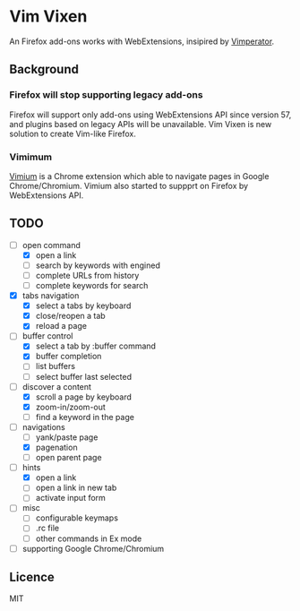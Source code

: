 # Vim Vixen

An Firefox add-ons works with WebExtensions, insipired by [Vimperator](https://github.com/vimperator).

## Background

### Firefox will stop supporting legacy add-ons

Firefox will support only add-ons using WebExtensions API since version 57, and
plugins based on legacy APIs will be unavailable.  Vim Vixen is new solution to
create Vim-like Firefox.

### Vimimum

[Vimium](https://github.com/philc/vimium) is a Chrome extension which able to
navigate pages in Google Chrome/Chromium.  Vimium also started to suppprt on
Firefox by WebExtensions API.

## TODO

- [ ] open command
  - [x] open a link
  - [ ] search by keywords with engined
  - [ ] complete URLs from history
  - [ ] complete keywords for search
- [x] tabs navigation
  - [x] select a tabs by keyboard
  - [x] close/reopen a tab
  - [x] reload a page
- [ ] buffer control
  - [x] select a tab by :buffer command
  - [x] buffer completion
  - [ ] list buffers
  - [ ] select buffer last selected
- [ ] discover a content
  - [x] scroll a page by keyboard
  - [x] zoom-in/zoom-out
  - [ ] find a keyword in the page
- [ ] navigations
  - [ ] yank/paste page
  - [x] pagenation
  - [ ] open parent page
- [ ] hints
  - [x] open a link
  - [ ] open a link in new tab
  - [ ] activate input form
- [ ] misc
  - [ ] configurable keymaps
  - [ ] .rc file
  - [ ] other commands in Ex mode
- [ ] supporting Google Chrome/Chromium

## Licence

MIT
